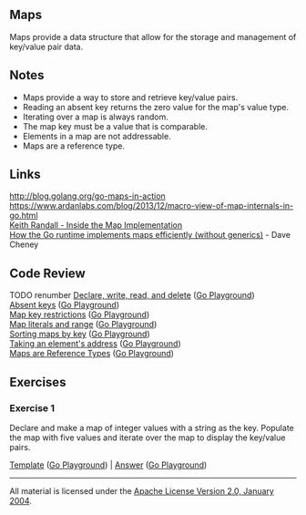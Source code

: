 ## Maps

Maps provide a data structure that allow for the storage and management of key/value pair data.

## Notes

* Maps provide a way to store and retrieve key/value pairs.
* Reading an absent key returns the zero value for the map's value type.
* Iterating over a map is always random.
* The map key must be a value that is comparable.
* Elements in a map are not addressable.
* Maps are a reference type.

## Links

http://blog.golang.org/go-maps-in-action  
https://www.ardanlabs.com/blog/2013/12/macro-view-of-map-internals-in-go.html  
[Keith Randall - Inside the Map Implementation](https://www.youtube.com/watch?v=Tl7mi9QmLns)  
[How the Go runtime implements maps efficiently (without generics)](https://dave.cheney.net/2018/05/29/how-the-go-runtime-implements-maps-efficiently-without-generics) - Dave Cheney  

## Code Review

TODO renumber
[Declare, write, read, and delete](example1/example1.go) ([Go Playground](https://play.golang.org/p/3w6zgywPD3w))  
[Absent keys](example2/example2.go) ([Go Playground](https://play.golang.org/p/5KHMfmL2SyA))  
[Map key restrictions](example3/example3.go) ([Go Playground](https://play.golang.org/p/lfl967ocaKv))  
[Map literals and range](example4/example4.go) ([Go Playground](https://play.golang.org/p/0KFlxby2a0z))  
[Sorting maps by key](example5/example5.go) ([Go Playground](https://play.golang.org/p/XADXCQqn2pJ))  
[Taking an element's address](example6/example6.go) ([Go Playground](https://play.golang.org/p/4phv1S1wZWh))  
[Maps are Reference Types](example7/example7.go) ([Go Playground](https://play.golang.org/p/7jEDn1yhg5v))  

## Exercises

### Exercise 1

Declare and make a map of integer values with a string as the key. Populate the map with five values and iterate over the map to display the key/value pairs.

[Template](exercises/template1/template1.go) ([Go Playground](https://play.golang.org/p/FjQuvFWPz6m)) | 
[Answer](exercises/exercise1/exercise1.go) ([Go Playground](https://play.golang.org/p/KErzw53nM8A))
___
All material is licensed under the [Apache License Version 2.0, January 2004](http://www.apache.org/licenses/LICENSE-2.0).

